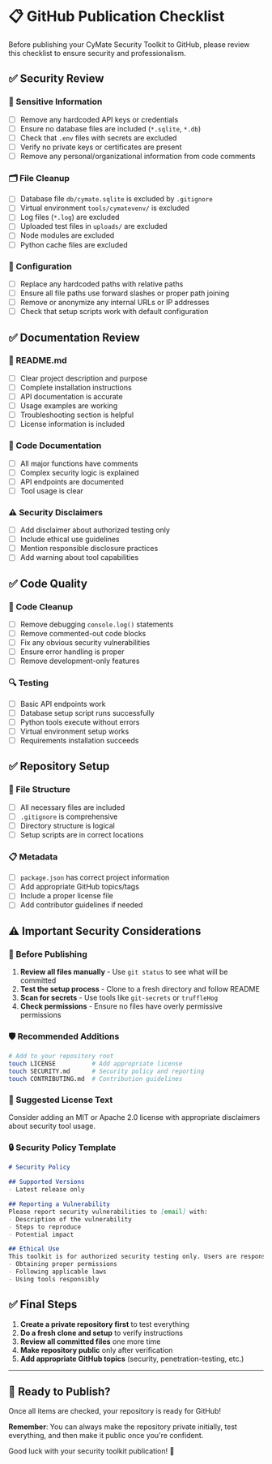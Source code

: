 # 📋 GitHub Publication Checklist

Before publishing your CyMate Security Toolkit to GitHub, please review this checklist to ensure security and professionalism.

## ✅ Security Review

### 🔐 Sensitive Information
- [ ] Remove any hardcoded API keys or credentials
- [ ] Ensure no database files are included (`*.sqlite`, `*.db`)
- [ ] Check that `.env` files with secrets are excluded
- [ ] Verify no private keys or certificates are present
- [ ] Remove any personal/organizational information from code comments

### 🗂️ File Cleanup
- [ ] Database file `db/cymate.sqlite` is excluded by `.gitignore`
- [ ] Virtual environment `tools/cymatevenv/` is excluded
- [ ] Log files (`*.log`) are excluded
- [ ] Uploaded test files in `uploads/` are excluded
- [ ] Node modules are excluded
- [ ] Python cache files are excluded

### 🔧 Configuration
- [ ] Replace any hardcoded paths with relative paths
- [ ] Ensure all file paths use forward slashes or proper path joining
- [ ] Remove or anonymize any internal URLs or IP addresses
- [ ] Check that setup scripts work with default configuration

## ✅ Documentation Review

### 📖 README.md
- [ ] Clear project description and purpose
- [ ] Complete installation instructions
- [ ] API documentation is accurate
- [ ] Usage examples are working
- [ ] Troubleshooting section is helpful
- [ ] License information is included

### 📝 Code Documentation
- [ ] All major functions have comments
- [ ] Complex security logic is explained
- [ ] API endpoints are documented
- [ ] Tool usage is clear

### ⚠️ Security Disclaimers
- [ ] Add disclaimer about authorized testing only
- [ ] Include ethical use guidelines
- [ ] Mention responsible disclosure practices
- [ ] Add warning about tool capabilities

## ✅ Code Quality

### 🧹 Code Cleanup
- [ ] Remove debugging `console.log()` statements
- [ ] Remove commented-out code blocks
- [ ] Fix any obvious security vulnerabilities
- [ ] Ensure error handling is proper
- [ ] Remove development-only features

### 🔍 Testing
- [ ] Basic API endpoints work
- [ ] Database setup script runs successfully
- [ ] Python tools execute without errors
- [ ] Virtual environment setup works
- [ ] Requirements installation succeeds

## ✅ Repository Setup

### 📁 File Structure
- [ ] All necessary files are included
- [ ] `.gitignore` is comprehensive
- [ ] Directory structure is logical
- [ ] Setup scripts are in correct locations

### 📋 Metadata
- [ ] `package.json` has correct project information
- [ ] Add appropriate GitHub topics/tags
- [ ] Include a proper license file
- [ ] Add contributor guidelines if needed

## ⚠️ Important Security Considerations

### 🚨 Before Publishing
1. **Review all files manually** - Use `git status` to see what will be committed
2. **Test the setup process** - Clone to a fresh directory and follow README
3. **Scan for secrets** - Use tools like `git-secrets` or `truffleHog`
4. **Check permissions** - Ensure no files have overly permissive permissions

### 🛡️ Recommended Additions

```bash
# Add to your repository root
touch LICENSE          # Add appropriate license
touch SECURITY.md      # Security policy and reporting
touch CONTRIBUTING.md  # Contribution guidelines
```

### 📄 Suggested License Text
Consider adding an MIT or Apache 2.0 license with appropriate disclaimers about security tool usage.

### 🔒 Security Policy Template
```markdown
# Security Policy

## Supported Versions
- Latest release only

## Reporting a Vulnerability
Please report security vulnerabilities to [email] with:
- Description of the vulnerability
- Steps to reproduce
- Potential impact

## Ethical Use
This toolkit is for authorized security testing only. Users are responsible for:
- Obtaining proper permissions
- Following applicable laws
- Using tools responsibly
```

## ✅ Final Steps

1. **Create a private repository first** to test everything
2. **Do a fresh clone and setup** to verify instructions
3. **Review all committed files** one more time
4. **Make repository public** only after verification
5. **Add appropriate GitHub topics** (security, penetration-testing, etc.)

---

## 🚀 Ready to Publish?

Once all items are checked, your repository is ready for GitHub! 

**Remember**: You can always make the repository private initially, test everything, and then make it public once you're confident.

Good luck with your security toolkit publication! 🎯 